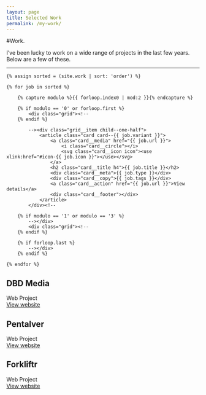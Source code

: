```yaml
---
layout: page
title: Selected Work
permalink: /my-work/
---
```



#Work.

I’ve been lucky to work on a wide range of projects in the last few years. Below are a few of these.

<hr class="hr hr--line" />

<div class="cards">

    {% assign sorted = (site.work | sort: 'order') %}
	
    {% for job in sorted %}
	
		{% capture modulo %}{{ forloop.index0 | mod:2 }}{% endcapture %}
		
		{% if modulo == '0' or forloop.first %}
			<div class="grid"><!--
		{% endif %}
		
			--><div class="grid__item child--one-half">
				<article class="card card--{{ job.variant }}">
					<a class="card__media" href="{{ job.url }}">
						<i class="card__circle"></i>
						<svg class="card__icon icon"><use xlink:href="#icon-{{ job.icon }}"></use></svg>    
					</a>
					<h2 class="card__title h4">{{ job.title }}</h2>
					<div class="card__meta">{{ job.type }}</div>
					<div class="card__copy">{{ job.tags }}</div>
					<a class="card__action" href="{{ job.url }}">View details</a>
					<div class="card__footer"></div>
				</article>
			</div><!--
		
		{% if modulo == '1' or modulo == '3' %}
			--></div>
			<div class="grid"><!--
		{% endif %}
		
		{% if forloop.last %}
			--></div>
		{% endif %}
		
	{% endfor %}
</div>          


<article class="card card--stack card--v1">
	<h2 class="card__title h4">DBD Media</h2>
	<div class="card__meta">Web Project</div>
	<a class="card__action" href="#">View website</a>
</article>

<article class="card card--stack card--v2">
	<h2 class="card__title h4">Pentalver</h2>
	<div class="card__meta">Web Project</div>
	<a class="card__action" href="#">View website</a>
</article>

<article class="card card--stack card--v3">
	<h2 class="card__title h4">Forkliftr</h2>
	<div class="card__meta">Web Project</div>
	<a class="card__action" href="#">View website</a>
</article>